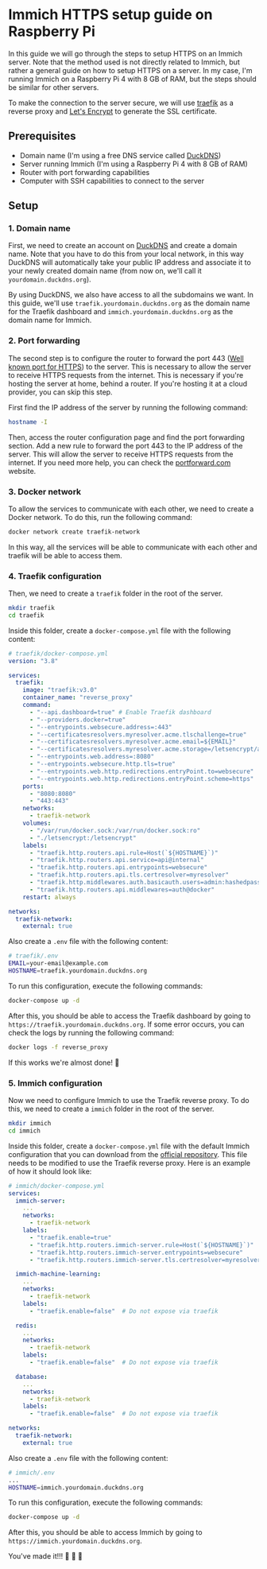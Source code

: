# Immich HTTPS setup guide on Raspberry Pi

In this guide we will go through the steps to setup HTTPS on an Immich server. Note that the method used is not directly related to Immich, but rather a general guide on how to setup HTTPS on a server.
In my case, I'm running Immich on a Raspberry Pi 4 with 8 GB of RAM, but the steps should be similar for other servers.

To make the connection to the server secure, we will use [traefik](https://github.com/traefik/traefik) as a reverse proxy and [Let's Encrypt](https://letsencrypt.org/) to generate the SSL certificate.

## Prerequisites

- Domain name (I'm using a free DNS service called [DuckDNS](https://www.duckdns.org/))
- Server running Immich (I'm using a Raspberry Pi 4 with 8 GB of RAM)
- Router with port forwarding capabilities
- Computer with SSH capabilities to connect to the server

## Setup

### 1. Domain name

First, we need to create an account on [DuckDNS](https://www.duckdns.org/) and create a domain name. Note that you have to do this from your local network, in this way DuckDNS will automatically take your public IP address and associate it to your newly created domain name (from now on, we'll call it `yourdomain.duckdns.org`).

By using DuckDNS, we also have access to all the subdomains we want. In this guide, we'll use `traefik.yourdomain.duckdns.org` as the domain name for the Traefik dashboard and `immich.yourdomain.duckdns.org` as the domain name for Immich.

### 2. Port forwarding

The second step is to configure the router to forward the port 443 ([Well known port for HTTPS](https://en.wikipedia.org/wiki/List_of_TCP_and_UDP_port_numbers?oldformat=true)) to the server. This is necessary to allow the server to receive HTTPS requests from the internet. This is necessary if you're hosting the server at home, behind a router. If you're hosting it at a cloud provider, you can skip this step.

First find the IP address of the server by running the following command:

```bash
hostname -I
```

Then, access the router configuration page and find the port forwarding section. Add a new rule to forward the port 443 to the IP address of the server. This will allow the server to receive HTTPS requests from the internet.
If you need more help, you can check the [portforward.com](https://portforward.com/) website.

### 3. Docker network

To allow the services to communicate with each other, we need to create a Docker network. To do this, run the following command:

```bash
docker network create traefik-network
```

In this way, all the services will be able to communicate with each other and traefik will be able to access them.

### 4. Traefik configuration

Then, we need to create a `traefik` folder in the root of the server.

```bash
mkdir traefik
cd traefik
```

Inside this folder, create a `docker-compose.yml` file with the following content:

```yaml
# traefik/docker-compose.yml
version: "3.8"

services:
  traefik:
    image: "traefik:v3.0"
    container_name: "reverse_proxy"
    command:
      - "--api.dashboard=true" # Enable Traefik dashboard
      - "--providers.docker=true"
      - "--entrypoints.websecure.address=:443"
      - "--certificatesresolvers.myresolver.acme.tlschallenge=true"
      - "--certificatesresolvers.myresolver.acme.email=${EMAIL}"
      - "--certificatesresolvers.myresolver.acme.storage=/letsencrypt/acme.json"
      - "--entrypoints.web.address=:8080"
      - "--entrypoints.websecure.http.tls=true"
      - "--entrypoints.web.http.redirections.entryPoint.to=websecure"
      - "--entrypoints.web.http.redirections.entryPoint.scheme=https"
    ports:
      - "8080:8080"
      - "443:443"
    networks:
      - traefik-network
    volumes:
      - "/var/run/docker.sock:/var/run/docker.sock:ro"
      - "./letsencrypt:/letsencrypt"
    labels:
      - "traefik.http.routers.api.rule=Host(`${HOSTNAME}`)"
      - "traefik.http.routers.api.service=api@internal"
      - "traefik.http.routers.api.entrypoints=websecure"
      - "traefik.http.routers.api.tls.certresolver=myresolver"
      - "traefik.http.middlewares.auth.basicauth.users=admin:hashedpassword" # Replace with your own hashed credentials
      - "traefik.http.routers.api.middlewares=auth@docker"
    restart: always

networks:
  traefik-network:
    external: true
```

Also create a `.env` file with the following content:

```bash
# traefik/.env
EMAIL=your-email@example.com
HOSTNAME=traefik.yourdomain.duckdns.org
```

To run this configuration, execute the following commands:

```bash
docker-compose up -d
```

After this, you should be able to access the Traefik dashboard by going to `https://traefik.yourdomain.duckdns.org`. If some error occurs, you can check the logs by running the following command:

```bash
docker logs -f reverse_proxy
```

If this works we're almost done! :tada:

### 5. Immich configuration

Now we need to configure Immich to use the Traefik reverse proxy. To do this, we need to create a `immich` folder in the root of the server.

```bash
mkdir immich
cd immich
```

Inside this folder, create a `docker-compose.yml` file with the default Immich configuration that you can download from the [official repository](https://immich.app/docs/install/docker-compose). This file needs to be modified to use the Traefik reverse proxy. Here is an example of how it should look like:

```yaml
# immich/docker-compose.yml
services:
  immich-server:
    ...
    networks:
      - traefik-network
    labels:
      - "traefik.enable=true"
      - "traefik.http.routers.immich-server.rule=Host(`${HOSTNAME}`)"
      - "traefik.http.routers.immich-server.entrypoints=websecure"
      - "traefik.http.routers.immich-server.tls.certresolver=myresolver"

  immich-machine-learning:
    ...
    networks:
      - traefik-network
    labels:
      - "traefik.enable=false"  # Do not expose via traefik

  redis:
    ...
    networks:
      - traefik-network
    labels:
      - "traefik.enable=false"  # Do not expose via traefik

  database:
    ...
    networks:
      - traefik-network
    labels:
      - "traefik.enable=false"  # Do not expose via traefik

networks:
  traefik-network:
    external: true
```

Also create a `.env` file with the following content:

```bash
# immich/.env
...
HOSTNAME=immich.yourdomain.duckdns.org
```

To run this configuration, execute the following commands:

```bash
docker-compose up -d
```

After this, you should be able to access Immich by going to `https://immich.yourdomain.duckdns.org`.

You've made it!!! :tada: :tada: :tada:
